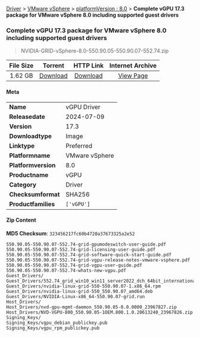 
[Driver](/README.md)  >  [VMware vSphere](/index/Driver/VMware_vSphere.md)  >  [platformVersion : 8.0](/index/Driver/VMware_vSphere/8.0.md)  >  **Complete vGPU 17.3 package for VMware vSphere 8.0 including supported guest drivers**


###    Complete vGPU 17.3 package for VMware vSphere 8.0 including supported guest drivers

> NVIDIA-GRID-vSphere-8.0-550.90.05-550.90.07-552.74.zip   


| **File Size** | **Torrent**  | **HTTP Link** | **Internet Archive** |
|:-------------:|:------------:|:-------------:|:--------------------:|
| 1.62 GB |  [Download](https://archive.org/download/nvgpu_NVIDIA-GRID-vSphere-8.0-550.90.05-550.90.07-552.74.zip/nvgpu_NVIDIA-GRID-vSphere-8.0-550.90.05-550.90.07-552.74.zip_archive.torrent)       | [Download](https://archive.org/compress/nvgpu_NVIDIA-GRID-vSphere-8.0-550.90.05-550.90.07-552.74.zip) | [View Page](https://archive.org/details/nvgpu_NVIDIA-GRID-vSphere-8.0-550.90.05-550.90.07-552.74.zip)       |

#### Meta

<table>
<tr><td><strong>Name</strong></td><td>vGPU Driver</td></tr>
<tr><td><strong>Releasedate</strong></td><td>2024-07-09</td></tr>
<tr><td><strong>Version</strong></td><td>17.3</td></tr>
<tr><td><strong>Downloadtype</strong></td><td>Image</td></tr>
<tr><td><strong>Linktype</strong></td><td>Preferred</td></tr>
<tr><td><strong>Platformname</strong></td><td>VMware vSphere</td></tr>
<tr><td><strong>Platformversion</strong></td><td>8.0</td></tr>
<tr><td><strong>Productname</strong></td><td>vGPU</td></tr>
<tr><td><strong>Category</strong></td><td>Driver</td></tr>
<tr><td><strong>Checksumformat</strong></td><td>SHA256</td></tr>
<tr><td><strong>Productfamilies</strong></td><td><code>['vGPU']</code></td></tr>
</table>

#### Zip Content

**MD5 Checksum**: `323456217fc60b4720a37673325a2e52`

```text
550.90.05-550.90.07-552.74-grid-gpumodeswitch-user-guide.pdf
550.90.05-550.90.07-552.74-grid-licensing-user-guide.pdf
550.90.05-550.90.07-552.74-grid-software-quick-start-guide.pdf
550.90.05-550.90.07-552.74-grid-vgpu-release-notes-vmware-vsphere.pdf
550.90.05-550.90.07-552.74-grid-vgpu-user-guide.pdf
550.90.05-550.90.07-552.74-whats-new-vgpu.pdf
Guest_Drivers/
Guest_Drivers/552.74_grid_win10_win11_server2022_dch_64bit_international.exe
Guest_Drivers/nvidia-linux-grid-550-550.90.07-1.x86_64.rpm
Guest_Drivers/nvidia-linux-grid-550_550.90.07_amd64.deb
Guest_Drivers/NVIDIA-Linux-x86_64-550.90.07-grid.run
Host_Drivers/
Host_Drivers/nvd-gpu-mgmt-daemon_550.90.05-0.0.0000_23967827.zip
Host_Drivers/NVD-VGPU-800_550.90.05-1OEM.800.1.0.20613240_23967826.zip
Signing_Keys/
Signing_Keys/vgpu_debian_publickey.pub
Signing_Keys/vgpu_rpm_publickey.pub
```